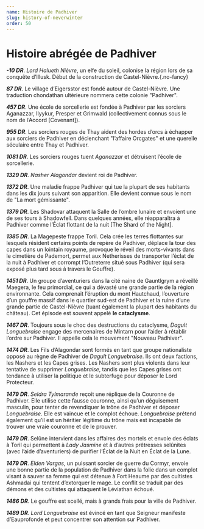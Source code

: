 ```yaml
---
name: Histoire de Padhiver
slug: history-of-neverwinter
order: 50
---
```


# Histoire abrégée de Padhiver

***-10 DR***. *Lord Halueth Nièvre*, un elfe du soleil, colonise la région lors de sa conquête d’Illusk. Début de la construction de Castel-Nièvre.{.no-fancy}

***87 DR***. Le village d’Eigersstor est fondé autour de Castel-Nièvre. Une traduction chondathan ultérieure nommera cette colonie "Padhiver".

***457 DR***. Une école de sorcellerie est fondée à Padhiver par les sorciers Aganazzar, Ilyykur, Presper et Grimwald (collectivement connus sous le nom de l’Accord [Covenant]).

***955 DR***. Les sorciers rouges de Thay aident des hordes d’orcs à échapper aux sorciers de Padhiver en déclenchant "l’affaire Orcgates" et une querelle séculaire entre Thay et Padhiver.

***1081 DR***. Les sorciers rouges tuent *Aganazzar* et détruisent l’école de sorcellerie.

***1329 DR***. *Nasher Alagondar* devient roi de Padhiver.

***1372 DR***. Une maladie frappe Padhiver qui tue la plupart de ses habitants dans les dix jours suivant son apparition. Elle devient connue sous le nom de "La mort gémissante".

***1379 DR***. Les Shadovar attaquent la Salle de l’ombre lunaire et envoient une de ses tours à Shadowfell. Dans quelques années, elle réapparaîtra à Padhiver comme l’Éclat flottant de la nuit  [The Shard of the Night].

***1385 DR***. La Magepeste frappe Toril. Cela crée les terres flottantes sur lesquels résident certains points de repère de Padhiver, déplace la tour des capes dans un lointain royaume, provoque le réveil des morts-vivants dans le cimetière de Pademort, permet aux Netherisses de transporter l’éclat de la nuit à Padhiver et corrompt l’Outreterre situé sous Padhiver (qui sera exposé plus tard sous à travers le Gouffre).

***1451 DR***. Un groupe d’aventuriers dans la cité naine de  Gauntlgrym a réveillé Maegera, le feu primordial, ce qui a dévasté une grande partie de la région environnante. Cela comprenait l’éruption du mont Hautchaud, l’ouverture d’un gouffre massif dans le quartier sud-est de Padhiver et la ruine d’une grande partie de Castel-Nièvre (tuant également la plupart des habitants du château). Cet épisode est souvent appelé **le cataclysme**.

***1467 DR***. Toujours sous le choc des destructions du cataclysme, *Dagult Longuebraise* engage des mercenaires de Mintarn pour l’aider à rétablir l’ordre sur Padhiver. Il appelle cela le mouvement "Nouveau Padhiver".

***1474 DR***. Les Fils d’Alagondar sont formés en tant que groupe nationaliste opposé au règne de Padhiver de *Dagult Longuebraise*. Ils ont deux factions, les Nashers et les Capes grises. Les Nashers sont plus violents dans leur tentative de supprimer *Longuebraise*, tandis que les Capes grises ont tendance à utiliser la politique et le subterfuge pour déposer le Lord Protecteur.

***1479 DR***. *Seldra Tylmarande* reçoit une réplique de la Couronne de Padhiver. Elle utilise cette fausse couronne, ainsi qu’un déguisement masculin, pour tenter de revendiquer le trône de Padhiver et déposer *Longuebraise*. Elle est vaincue et le complot échoue. *Longuebraise* prétend également qu’il est un héritier légitime du trône mais est incapable de trouver une vraie couronne et de le prouver.

***1479 DR***. Selûne intervient dans les affaires des mortels et envoie des éclats à Toril qui permettent à *Lady Jasmine* et à d’autres prêtresses selûnites (avec l’aide d’aventuriers) de purifier l’Éclat de la Nuit en Éclat de la Lune.

***1479 DR***. *Elden Vargas*, un puissant sorcier de guerre du Cormyr, envoie une bonne partie de la population de Padhiver dans la folie dans un complot visant à sauver sa femme qui est détenue à Fort Heaume par des cultistes Ashmadai qui tentent d’extorquer le mage. Le conflit se traduit par des démons et des cultistes qui attaquent le Léviathan échoué.

***1486 DR***. Le gouffre est scellé, mais à grands frais pour la ville de Padhiver.

***1489 DR***. *Lord Longuebraise* est évincé en tant que Seigneur manifeste d’Eauprofonde et peut concentrer son attention sur Padhiver.
